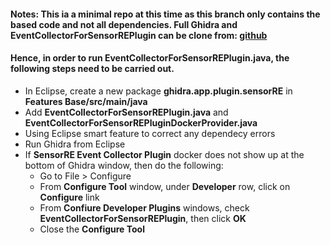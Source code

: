 #### Notes: This ia a minimal repo at this time as this branch only contains the based code and not all dependencies. Full Ghidra and **EventCollectorForSensorREPlugin** can be clone from: [github](https://github.com/kmai-github/ghidra)
#### Hence, in order to run **EventCollectorForSensorREPlugin.java**, the following steps need to be carried out.


- In Eclipse, create a new package **ghidra.app.plugin.sensorRE** in **Features Base/src/main/java**
- Add **EventCollectorForSensorREPlugin.java** and **EventCollectorForSensorREPluginDockerProvider.java**
- Using Eclipse smart feature to correct any dependecy errors
- Run Ghidra from Eclipse
- If **SensorRE Event Collector Plugin** docker does not show up at the bottom of Ghidra window, then do the following:
    - Go to File > Configure
    - From **Configure Tool** window, under **Developer** row, click on **Configure** link
    - From **Confiure Developer Plugins** windows, check **EventCollectorForSensorREPlugin**, then click **OK**
    - Close the **Configure Tool**
    
